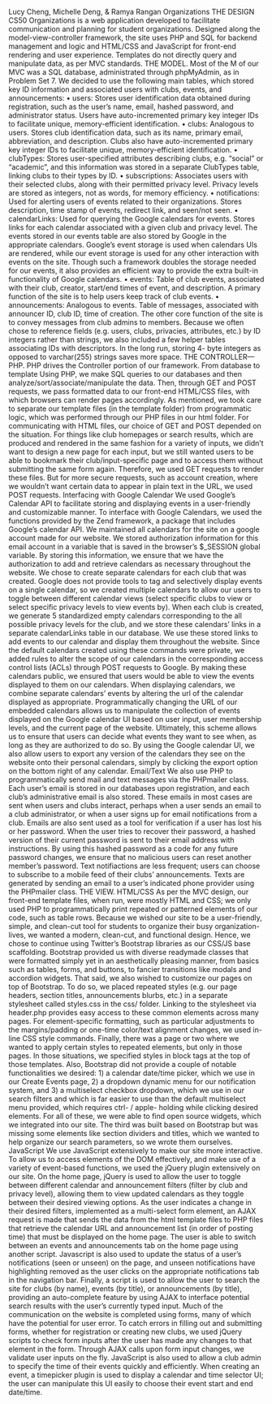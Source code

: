 Lucy Cheng, Michelle Deng, & Ramya Rangan
Organizations
THE DESIGN CS50 Organizations is a web application developed to facilitate communication and planning for student
organizations. Designed along the model-view-controller framework, the site uses PHP and SQL for backend
management and logic and HTML/CSS and JavaScript for front-end rendering and user experience. Templates
do not directly query and manipulate data, as per MVC standards.
THE MODEL.
Most of the M of our MVC was a SQL database, administrated through phpMyAdmin, as in Problem Set 7.
We decided to use the following main tables, which stored key ID information and associated users with
clubs, events, and announcements:
• users: Stores user identification data obtained during registration, such as the user’s name, email,
hashed password, and administrator status. Users have auto-incremented primary key integer IDs to
facilitate unique, memory-efficient identification.
• clubs: Analogous to users. Stores club identification data, such as its name, primary email,
abbreviation, and description. Clubs also have auto-incremented primary key integer IDs to facilitate
unique, memory-efficient identification.
• clubTypes: Stores user-specified attributes describing clubs, e.g. “social” or “academic”, and this
information was stored in a separate ClubTypes table, linking clubs to their types by ID.
• subscriptions: Associates users with their selected clubs, along with their permitted privacy level.
Privacy levels are stored as integers, not as words, for memory efficiency.
• notifications: Used for alerting users of events related to their organizations. Stores description, time
stamp of events, redirect link, and seen/not seen.
• calendarLinks: Used for querying the Google calendars for events. Stores links for each calendar
associated with a given club and privacy level. The events stored in our events table are also stored
by Google in the appropriate calendars. Google’s event storage is used when calendars UIs are
rendered, while our event storage is used for any other interaction with events on the site. Though
such a framework doubles the storage needed for our events, it also provides an efficient way to
provide the extra built-in functionality of Google calendars.
• events: Table of club events, associated with their club, creator, start/end times of event, and
description. A primary function of the site is to help users keep track of club events.
• announcements: Analogous to events. Table of messages, associated with announcer ID, club ID,
time of creation. The other core function of the site is to convey messages from club admins to
members.
Because we often chose to reference fields (e.g. users, clubs, privacies, attributes, etc.) by ID integers rather
than strings, we also included a few helper tables associating IDs with descriptors. In the long run, storing 4-
byte integers as opposed to varchar(255) strings saves more space.
THE CONTROLLER—PHP.
PHP drives the Controller portion of our framework.
From database to template
Using PHP, we make SQL queries to our databases and then analyze/sort/associate/manipulate the data.
Then, through GET and POST requests, we pass formatted data to our front-end HTML/CSS files, with which
browsers can render pages accordingly. As mentioned, we took care to separate our template files (in the
template folder) from programmatic logic, which was performed through our PHP files in our html folder.
For communicating with HTML files, our choice of GET and POST depended on the situation. For things like
club homepages or search results, which are produced and rendered in the same fashion for a variety of
inputs, we didn’t want to design a new page for each input, but we still wanted users to be able to bookmark
their club/input-specific page and to access them without submitting the same form again. Therefore, we used
GET requests to render these files. But for more secure requests, such as account creation, where we
wouldn’t want certain data to appear in plain text in the URL, we used POST requests.
Interfacing with Google Calendar
We used Google’s Calendar API to facilitate storing and displaying events in a user-friendly and customizable
manner. To interface with Google Calendars, we used the functions provided by the Zend framework, a
package that includes Google’s calendar API. We maintained all calendars for the site on a google account
made for our website. We stored authorization information for this email account in a variable that is saved in
the browser’s $_SESSION global variable. By storing this information, we ensure that we have the
authorization to add and retrieve calendars as necessary throughout the website.
We chose to create separate calendars for each club that was created. Google does not provide tools to tag
and selectively display events on a single calendar, so we created multiple calendars to allow our users to
toggle between different calendar views (select specific clubs to view or select specific privacy levels to view
events by). When each club is created, we generate 5 standardized empty calendars corresponding to the all
possible privacy levels for the club, and we store these calendars’ links in a separate calendarLinks table in our
database. We use these stored links to add events to our calendar and display them throughout the website.
Since the default calendars created using these commands were private, we added rules to alter the scope of
our calendars in the corresponding access control lists (ACLs) through POST requests to Google. By making
these calendars public, we ensured that users would be able to view the events displayed to them on our
calendars.
When displaying calendars, we combine separate calendars’ events by altering the url of the calendar
displayed as appropriate. Programmatically changing the URL of our embedded calendars allows us to
manipulate the collection of events displayed on the Google calendar UI based on user input, user
membership levels, and the current page of the website. Ultimately, this scheme allows us to ensure that
users can decide what events they want to see when, as long as they are authorized to do so.
By using the Google calendar UI, we also allow users to export any version of the calendars they see on the
website onto their personal calendars, simply by clicking the export option on the bottom right of any
calendar.
Email/Text
We also use PHP to programmatically send mail and text messages via the PHPmailer class. Each user’s email
is stored in our databases upon registration, and each club’s administrative email is also stored. These emails
in most cases are sent when users and clubs interact, perhaps when a user sends an email to a club
administrator, or when a user signs up for email notifications from a club. Emails are also sent used as a tool
for verification if a user has lost his or her password. When the user tries to recover their password, a hashed
version of their current password is sent to their email address with instructions. By using this hashed
password as a code for any future password changes, we ensure that no malicious users can reset another
member’s password. Text notifiactions are less frequent; users can choose to subscribe to a mobile feed of
their clubs’ announcements. Texts are generated by sending an email to a user’s indicated phone provider
using the PHPmailer class.
THE VIEW.
HTML/CSS
As per the MVC design, our front-end template files, when run, were mostly HTML and CSS; we only used
PHP to programmatically print repeated or patterned elements of our code, such as table rows.
Because we wished our site to be a user-friendly, simple, and clean-cut tool for students to organize their
busy organization-lives, we wanted a modern, clean-cut, and functional design. Hence, we chose to continue
using Twitter’s Bootstrap libraries as our CSS/JS base scaffolding. Bootstrap provided us with diverse readymade
classes that were formatted simply yet in an aesthetically pleasing manner, from basics such as tables,
forms, and buttons, to fancier transitions like modals and accordion widgets.
That said, we also wished to customize our pages on top of Bootstrap. To do so, we placed repeated styles
(e.g. our page headers, section titles, announcements blurbs, etc.) in a separate stylesheet called styles.css in
the css/ folder. Linking to the stylesheet via header.php provides easy access to these common elements
across many pages. For element-specific formatting, such as particular adjustments to the margins/padding or
one-time color/text alignment changes, we used in-line CSS style commands. Finally, there was a page or two
where we wanted to apply certain styles to repeated elements, but only in those pages. In those situations,
we specified styles in block <style> </style> tags at the top of those templates.
Also, Bootstrap did not provide a couple of notable functionalities we desired: 1) a calendar date/time picker,
which we use in our Create Events page, 2) a dropdown dynamic menu for our notification system, and 3) a
multiselect checkbox dropdown, which we use in our search filters and which is far easier to use than the
default multiselect menu provided, which requires ctrl- / apple- holding while clicking desired elements. For all
of these, we were able to find open source widgets, which we integrated into our site. The third was built
based on Bootstrap but was missing some elements like section dividers and titles, which we wanted to help
organize our search parameters, so we wrote them ourselves.
JavaScript
We use JavaScript extensively to make our site more interactive. To allow us to access elements of the DOM
effectively, and make use of a variety of event-based functions, we used the jQuery plugin extensively on our
site.
On the home page, jQuery is used to allow the user to toggle between different calendar and announcement
filters (filter by club and privacy level), allowing them to view updated calendars as they toggle between their
desired viewing options. As the user indicates a change in their desired filters, implemented as a multi-select
form element, an AJAX request is made that sends the data from the html template files to PHP files that
retrieve the calendar URL and announcement list (in order of posting time) that must be displayed on the
home page. The user is able to switch between an events and announcements tab on the home page using
another script. Javascript is also used to update the status of a user’s notifications (seen or unseen) on the
page, and unseen notifications have highlighting removed as the user clicks on the appropriate notifications tab
in the navigation bar. Finally, a script is used to allow the user to search the site for clubs (by name), events
(by title), or announcements (by title), providing an auto-complete feature by using AJAX to interface
potential search results with the user’s currently typed input.
Much of the communication on the website is completed using forms, many of which have the potential for
user error. To catch errors in filling out and submitting forms, whether for registration or creating new clubs,
we used jQuery scripts to check form inputs after the user has made any changes to that element in the
form. Through AJAX calls upon form input changes, we validate user inputs on the fly.
JavaScript is also used to allow a club admin to specify the time of their events quickly and efficiently. When
creating an event, a timepicker plugin is used to display a calendar and time selector UI; the user can
manipulate this UI easily to choose their event start and end date/time.
